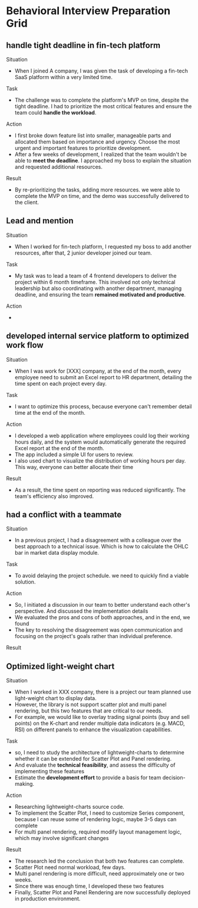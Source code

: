 # Behavioral Interview Preparation Grid

## handle tight deadline in fin-tech platform

Situation

- When I joined A company, I was given the task of developing a fin-tech SaaS platform within a very limited time.

Task

- The challenge was to complete the platform's MVP on time, despite the tight deadline. I had to prioritize the most critical features and ensure the team could **handle the workload**.

Action

- I first broke down feature list into smaller, manageable parts and allocated them based on importance and urgency. Choose the most urgent and important features to prioritize development.
- After a few weeks of development, I realized that the team wouldn't be able to **meet the deadline**. I approached my boss to explain the situation and requested additional resources.

Result

- By re-prioritizing the tasks, adding more resources. we were able to complete the MVP on time, and the demo was successfully delivered to the client.

## Lead and mention

Situation

- When I worked for fin-tech platform, I requested my boss to add another resources, after that, 2 junior developer joined our team.

Task

- My task was to lead a team of 4 frontend developers to deliver the project within 6 month timeframe. This involved not only technical leadership but also coordinating with another department, managing deadline, and ensuring the team **remained motivated and productive**.

Action

-

## developed internal service platform to optimized work flow

Situation

- When I was work for [XXX] company, at the end of the month, every employee need to submit an Excel report to HR department, detailing the time spent on each project every day.

Task

- I want to optimize this process, because everyone can't remember detail time at the end of the month.

Action

- I developed a web application where employees could log their working hours daily, and the system would automatically generate the required Excel report at the end of the month.
- The app included a simple UI for users to review.
- I also used chart to visualize the distribution of working hours per day. This way, everyone can better allocate their time

Result

- As a result, the time spent on reporting was reduced significantly. The team's efficiency also improved.

## had a conflict with a teammate

Situation

- In a previous project, I had a disagreement with a colleague over the best approach to a technical issue. Which is how to calculate the OHLC bar in market data display module.

Task

- To avoid delaying the project schedule. we need to quickly find a viable solution.

Action

- So, I initiated a discussion in our team to better understand each other's perspective. And discussed the implementation details
- We evaluated the pros and cons of both approaches, and in the end, we found
- The key to resolving the disagreement was open communication and focusing on the project's goals rather than individual preference.

Result

## Optimized light-weight chart

Situation

- When I worked in XXX company, there is a project our team planned use light-weight chart to display data.
- However, the library is not support scatter plot and multi panel rendering, but this two features that are critical to our needs.
- For example, we would like to overlay trading signal points (buy and sell points) on the K-chart and render multiple data indicators (e.g. MACD, RSI) on different panels to enhance the visualization capabilities.

Task

- so, I need to study the architecture of lightweight-charts to determine whether it can be extended for Scatter Plot and Panel rendering.
- And evaluate the **technical feasibility**, and assess the difficulty of implementing these features
- Estimate the **development effort** to provide a basis for team decision-making.

Action

- Researching lightweight-charts source code.
- To implement the Scatter Plot, I need to customize Series component, because I can reuse some of rendering logic, maybe 3-5 days can complete
- For multi panel rendering, required modify layout management logic, which may involve significant changes

Result

- The research led the conclusion that both two features can complete.
- Scatter Plot need normal workload, few days.
- Multi panel rendering is more difficult, need approximately one or two weeks.
- Since there was enough time, I developed these two features
- Finally, Scatter Plot and Panel Rendering are now successfully deployed in production environment.
